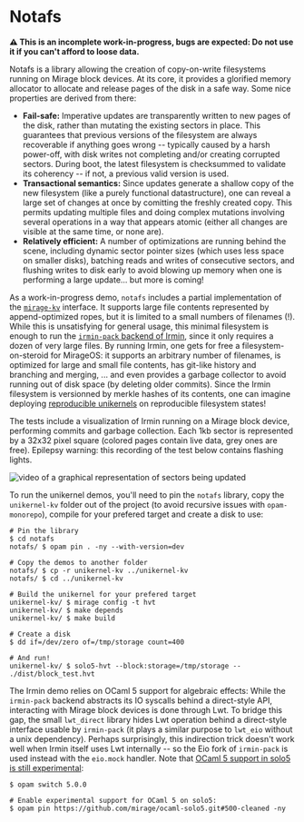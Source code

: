 # Notafs

**:warning: This is an incomplete work-in-progress, bugs are expected: Do not use it if you can't afford to loose data.**

Notafs is a library allowing the creation of copy-on-write filesystems running on Mirage block devices. At its core, it provides a glorified memory allocator to allocate and release pages of the disk in a safe way. Some nice properties are derived from there:

- **Fail-safe:** Imperative updates are transparently written to new pages of the disk, rather than mutating the existing sectors in place. This guarantees that previous versions of the filesystem are always recoverable if anything goes wrong -- typically caused by a harsh power-off, with disk writes not completing and/or creating corrupted sectors. During boot, the latest filesystem is checksummed to validate its coherency -- if not, a previous valid version is used.
- **Transactional semantics:** Since updates generate a shallow copy of the new filesystem (like a purely functional datastructure), one can reveal a large set of changes at once by comitting the freshly created copy. This permits updating multiple files and doing complex mutations involving several operations in a way that appears atomic (either all changes are visible at the same time, or none are).
- **Relatively efficient:** A number of optimizations are running behind the scene, including dynamic sector pointer sizes (which uses less space on smaller disks), batching reads and writes of consecutive sectors, and flushing writes to disk early to avoid blowing up memory when one is performing a large update... but more is coming!

As a work-in-progress demo, `notafs` includes a partial implementation of the [`mirage-kv`](https://ocaml.org/p/mirage-kv) interface. It supports large file contents represented by append-optimized ropes, but it is limited to a small numbers of filenames (!). While this is unsatisfying for general usage, this minimal filesystem is enough to run the [`irmin-pack` backend of Irmin](https://mirage.github.io/irmin/irmin-pack/), since it only requires a dozen of very large files. By running Irmin, one gets for free a filesystem-on-steroid for MirageOS: it supports an arbitrary number of filenames, is optimized for large and small file contents, has git-like history and branching and merging, ... and even provides a garbage collector to avoid running out of disk space (by deleting older commits). Since the Irmin filesystem is versionned by merkle hashes of its contents, one can imagine deploying [reproducible unikernels](https://robur.coop/Projects/Reproducible_builds) on reproducible filesystem states!

The tests include a visualization of Irmin running on a Mirage block device, performing commits and garbage collection. Each 1kb sector is represented by a 32x32 pixel square (colored pages contain live data, grey ones are free). Epilepsy warning: this recording of the test below contains flashing lights.

![video of a graphical representation of sectors being updated](https://github.com/art-w/notafs/assets/4807590/ad69f676-3bab-4964-9f18-61c4f70c4a95)

To run the unikernel demos, you'll need to pin the `notafs` library, copy the `unikernel-kv` folder out of the project (to avoid recursive issues with `opam-monorepo`), compile for your prefered target and create a disk to use:

```shell
# Pin the library
$ cd notafs
notafs/ $ opam pin . -ny --with-version=dev

# Copy the demos to another folder
notafs/ $ cp -r unikernel-kv ../unikernel-kv
notafs/ $ cd ../unikernel-kv

# Build the unikernel for your prefered target
unikernel-kv/ $ mirage config -t hvt
unikernel-kv/ $ make depends
unikernel-kv/ $ make build

# Create a disk
$ dd if=/dev/zero of=/tmp/storage count=400

# And run!
unikernel-kv/ $ solo5-hvt --block:storage=/tmp/storage -- ./dist/block_test.hvt
```

The Irmin demo relies on OCaml 5 support for algebraic effects: While the `irmin-pack` backend abstracts its IO syscalls behind a direct-style API, interacting with Mirage block devices is done through Lwt. To bridge this gap, the small `lwt_direct` library hides Lwt operation behind a direct-style interface usable by `irmin-pack` (it plays a similar purpose to `lwt_eio` without a unix dependency). Perhaps surprisingly, this indirection trick doesn't work well when Irmin itself uses Lwt internally -- so the Eio fork of `irmin-pack` is used instead with the `eio.mock` handler. Note that [OCaml 5 support in solo5 is still experimental](https://github.com/mirage/ocaml-solo5/pull/124):

```shell
$ opam switch 5.0.0

# Enable experimental support for OCaml 5 on solo5:
$ opam pin https://github.com/mirage/ocaml-solo5.git#500-cleaned -ny
```
